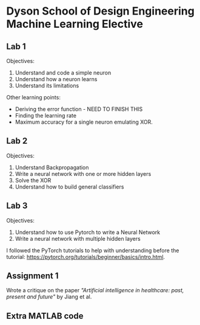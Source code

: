 # Dyson School of Design Engineering Machine Learning Elective

## Lab 1
Objectives:
1. Understand and code a simple neuron
2. Understand how a neuron learns
3. Understand its limitations

Other learning points:
- Deriving the error function - NEED TO FINISH THIS
- Finding the learning rate
- Maximum accuracy for a single neuron emulating XOR.

## Lab 2
Objectives:
1. Understand Backpropagation
2. Write a neural network with one or more hidden layers
3. Solve the XOR
4. Understand how to build general classifiers

## Lab 3
Objectives:
1. Understand how to use Pytorch to write a Neural Network
2. Write a neural network with multiple hidden layers

I followed the PyTorch tutorials to help with understanding before the tutorial: https://pytorch.org/tutorials/beginner/basics/intro.html. 

## Assignment 1

Wrote a critique on the paper _"Artificial intelligence in healthcare: past, present and future"_ by Jiang et al. 

## Extra MATLAB code